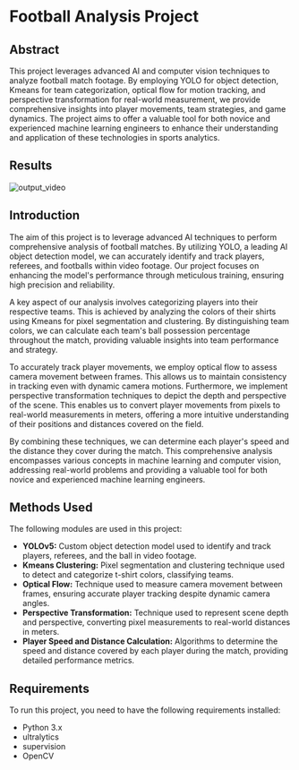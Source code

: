 # Football Analysis Project

## Abstract
This project leverages advanced AI and computer vision techniques to analyze football match footage. By employing YOLO for object detection, Kmeans for team categorization, optical flow for motion tracking, and perspective transformation for real-world measurement, we provide comprehensive insights into player movements, team strategies, and game dynamics. The project aims to offer a valuable tool for both novice and experienced machine learning engineers to enhance their understanding and application of these technologies in sports analytics.


## Results
![output_video](https://github.com/dilwolf/Football_Analysis_Project/assets/107533581/e16c5451-6f12-4e63-85e8-6a447661775f)

## Introduction
The aim of this project is to leverage advanced AI techniques to perform comprehensive analysis of football matches. By utilizing YOLO, a leading AI object detection model, we can accurately identify and track players, referees, and footballs within video footage. Our project focuses on enhancing the model's performance through meticulous training, ensuring high precision and reliability.

A key aspect of our analysis involves categorizing players into their respective teams. This is achieved by analyzing the colors of their shirts using Kmeans for pixel segmentation and clustering. By distinguishing team colors, we can calculate each team's ball possession percentage throughout the match, providing valuable insights into team performance and strategy.

To accurately track player movements, we employ optical flow to assess camera movement between frames. This allows us to maintain consistency in tracking even with dynamic camera motions. Furthermore, we implement perspective transformation techniques to depict the depth and perspective of the scene. This enables us to convert player movements from pixels to real-world measurements in meters, offering a more intuitive understanding of their positions and distances covered on the field.

By combining these techniques, we can determine each player's speed and the distance they cover during the match. This comprehensive analysis encompasses various concepts in machine learning and computer vision, addressing real-world problems and providing a valuable tool for both novice and experienced machine learning engineers.


## Methods Used
The following modules are used in this project:
- **YOLOv5:** Custom object detection model used to identify and track players, referees, and the ball in video footage.
- **Kmeans Clustering:** Pixel segmentation and clustering technique used to detect and categorize t-shirt colors, classifying teams.
- **Optical Flow:** Technique used to measure camera movement between frames, ensuring accurate player tracking despite dynamic camera angles.
- **Perspective Transformation:** Technique used to represent scene depth and perspective, converting pixel measurements to real-world distances in meters.
- **Player Speed and Distance Calculation:** Algorithms to determine the speed and distance covered by each player during the match, providing detailed performance metrics.



## Requirements
To run this project, you need to have the following requirements installed:
- Python 3.x
- ultralytics
- supervision
- OpenCV
